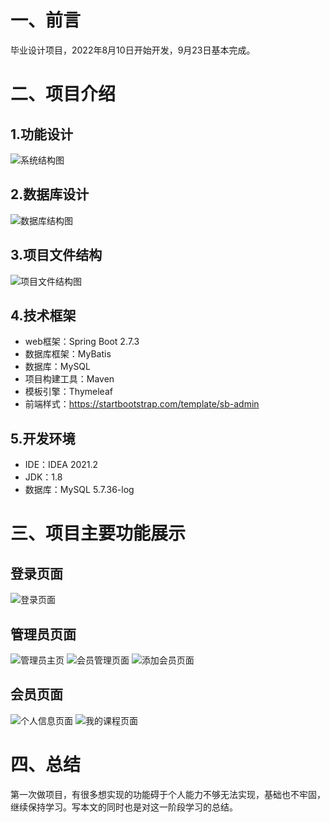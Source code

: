 # 一、前言
毕业设计项目，2022年8月10日开始开发，9月23日基本完成。

# 二、项目介绍

## 1.功能设计
![系统结构图](https:)

## 2.数据库设计
![数据库结构图](https:)

## 3.项目文件结构
![项目文件结构图](https:)

## 4.技术框架
* web框架：Spring Boot 2.7.3
* 数据库框架：MyBatis
* 数据库：MySQL
* 项目构建工具：Maven
* 模板引擎：Thymeleaf
* 前端样式：<https://startbootstrap.com/template/sb-admin>

## 5.开发环境
* IDE：IDEA 2021.2
* JDK：1.8
* 数据库：MySQL 5.7.36-log

# 三、项目主要功能展示
## 登录页面
![登录页面](https:)

## 管理员页面
![管理员主页](https:)
![会员管理页面](https:)
![添加会员页面](https:)

## 会员页面
![个人信息页面](https:)
![我的课程页面](https:)

# 四、总结
第一次做项目，有很多想实现的功能碍于个人能力不够无法实现，基础也不牢固，继续保持学习。写本文的同时也是对这一阶段学习的总结。




